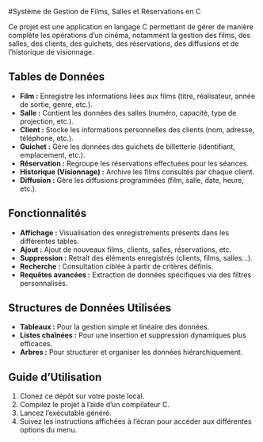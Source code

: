 #Système de Gestion de Films, Salles et Réservations en C


Ce projet est une application en langage C permettant de gérer de manière complète les opérations d’un cinéma, notamment la gestion des films, des salles, des clients, des guichets, des réservations, des diffusions et de l’historique de visionnage.

## Tables de Données

- **Film :** Enregistre les informations liées aux films (titre, réalisateur, année de sortie, genre, etc.).
- **Salle :** Contient les données des salles (numéro, capacité, type de projection, etc.).
- **Client :** Stocke les informations personnelles des clients (nom, adresse, téléphone, etc.).
- **Guichet :** Gère les données des guichets de billetterie (identifiant, emplacement, etc.).
- **Réservation :** Regroupe les réservations effectuées pour les séances.
- **Historique (Visionnage) :** Archive les films consultés par chaque client.
- **Diffusion :** Gère les diffusions programmées (film, salle, date, heure, etc.).

## Fonctionnalités

- **Affichage :** Visualisation des enregistrements présents dans les différentes tables.
- **Ajout :** Ajout de nouveaux films, clients, salles, réservations, etc.
- **Suppression :** Retrait des éléments enregistrés (clients, films, salles...).
- **Recherche :** Consultation ciblée à partir de critères définis.
- **Requêtes avancées :** Extraction de données spécifiques via des filtres personnalisés.

## Structures de Données Utilisées

- **Tableaux :** Pour la gestion simple et linéaire des données.
- **Listes chaînées :** Pour une insertion et suppression dynamiques plus efficaces.
- **Arbres :** Pour structurer et organiser les données hiérarchiquement.

## Guide d’Utilisation

1. Clonez ce dépôt sur votre poste local.
2. Compilez le projet à l’aide d’un compilateur C.
3. Lancez l’exécutable généré.
4. Suivez les instructions affichées à l’écran pour accéder aux différentes options du menu.
